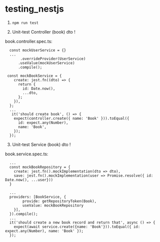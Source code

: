 # testing_nestjs

1. ```npm run test```

2. Unit-test Controller (book)  dto !

book.controller.spec.ts:

```
  const mockUserService = {}
  ...
       .overrideProvider(UserService)
      .useValue(mockUserService)
      .compile();
```

```
 const mockBookService = {
    create: jest.fn((dto) => {
      return {
        id: Date.now(),
        ...dto,
      };
    }),
  };
  ...
   it('should create book', () => {
    expect(controller.create({ name: 'Book' })).toEqual({
      id: expect.any(Number),
      name: 'Book',
    });
  });
```

3. Unit-test Service (book)  dto !

book.service.spec.ts:

```
  ...
  const mockBookRepository = {
    create: jest.fn().mockImplementation(dto => dto),
    save: jest.fn().mockImplementation(user => Promise.resolve({ id: Date.now(), ...user}))
  }

  ...
  providers: [BookService, {
        provide: getRepositoryToken(Book),
        useValue: mockBookRepository
    }],
  }).compile();
  ...
  it('should create a new book record and return that', async () => {
    expect(await service.create({name: 'Book'})).toEqual({ id: expect.any(Number), name: 'Book' });
  });
```
